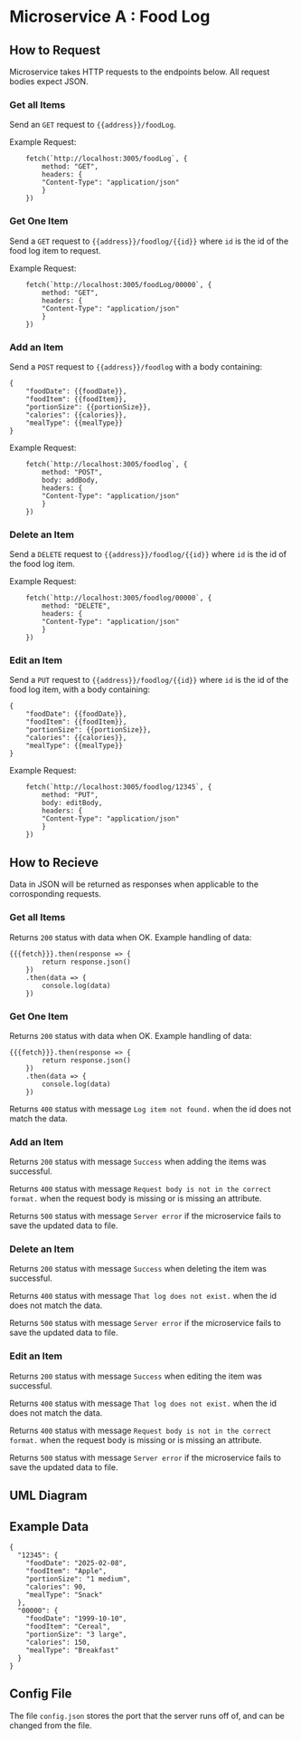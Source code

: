 # Microservice A : Food Log

## How to Request
Microservice takes HTTP requests to the endpoints below.
All request bodies expect JSON.

### Get all Items
Send an `GET` request to `{{address}}/foodLog`.

Example Request:
```
    fetch(`http://localhost:3005/foodLog`, {
        method: "GET",
        headers: {  
        "Content-Type": "application/json"
        }
    })
```

### Get One Item
Send a `GET` request to `{{address}}/foodlog/{{id}}` where `id` is the id of the food log item to request.

Example Request:
```
    fetch(`http://localhost:3005/foodLog/00000`, {
        method: "GET",
        headers: {  
        "Content-Type": "application/json"
        }
    })
```

### Add an Item
Send a `POST` request to `{{address}}/foodlog` with a body containing:
```
{
	"foodDate": {{foodDate}},
	"foodItem": {{foodItem}},
	"portionSize": {{portionSize}},
	"calories": {{calories}},
	"mealType": {{mealType}}
}
```

Example Request:
```
    fetch(`http://localhost:3005/foodlog`, {
        method: "POST",
        body: addBody,
        headers: {  
        "Content-Type": "application/json"
        }
    })
```
### Delete an Item
Send a `DELETE` request to `{{address}}/foodlog/{{id}}` where `id` is the id of the food log item.

Example Request:
```
    fetch(`http://localhost:3005/foodlog/00000`, {
        method: "DELETE",
        headers: {  
        "Content-Type": "application/json"
        }
    })
```

### Edit an Item
Send a `PUT` request to `{{address}}/foodlog/{{id}}` where `id` is the id of the food log item, with a body containing:
```
{
	"foodDate": {{foodDate}},
	"foodItem": {{foodItem}},
	"portionSize": {{portionSize}},
	"calories": {{calories}},
	"mealType": {{mealType}}
}
```

Example Request:
```
    fetch(`http://localhost:3005/foodlog/12345`, {
        method: "PUT",
        body: editBody,
        headers: {  
        "Content-Type": "application/json"
        }
    })
```
## How to Recieve
Data in JSON will be returned as responses when applicable to the corrosponding requests.

### Get all Items
Returns `200` status with data when OK. Example handling of data:
```
{{{fetch}}}.then(response => {
        return response.json()
    })
    .then(data => {
        console.log(data)
    })
```

### Get One Item
Returns `200` status with data when OK. Example handling of data:
```
{{{fetch}}}.then(response => {
        return response.json()
    })
    .then(data => {
        console.log(data)
    })
```

Returns `400` status with message `Log item not found.` when the id does not match the data.

### Add an Item
Returns `200` status with message `Success` when adding the items was successful.

Returns `400` status with message `Request body is not in the correct format.` when the request body is missing or is missing an attribute.

Returns `500` status with message `Server error` if the microservice fails to save the updated data to file.

### Delete an Item
Returns `200` status with message `Success` when deleting the item was successful.

Returns `400` status with message `That log does not exist.` when the id does not match the data.

Returns `500` status with message `Server error` if the microservice fails to save the updated data to file.

### Edit an Item
Returns `200` status with message `Success` when editing the item was successful.

Returns `400` status with message `That log does not exist.` when the id does not match the data.

Returns `400` status with message `Request body is not in the correct format.` when the request body is missing or is missing an attribute.

Returns `500` status with message `Server error` if the microservice fails to save the updated data to file.

## UML Diagram

## Example Data

```
{
  "12345": {
    "foodDate": "2025-02-08",
    "foodItem": "Apple",
    "portionSize": "1 medium",
    "calories": 90,
    "mealType": "Snack"
  },
  "00000": {
    "foodDate": "1999-10-10",
    "foodItem": "Cereal",
    "portionSize": "3 large",
    "calories": 150,
    "mealType": "Breakfast"
  }
}
```
## Config File
The file `config.json` stores the port that the server runs off of, and can be changed from the file.
